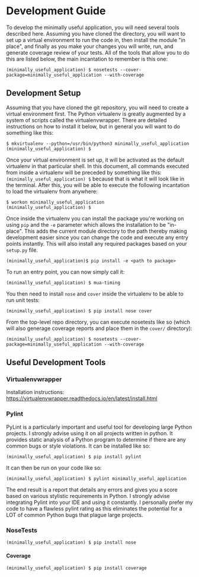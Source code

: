 # Development Guide

To develop the minimally useful application, you will need several tools described here. Assuming you have cloned the directory, you will want to set up a virtual environment to run the code in, then install the module "in place", and finally as you make your changes you will write, run, and generate coverage review of your tests. All of the tools that allow you to do this are listed below, the main incantation to remember is this one:

```
(minimally_useful_application) $ nosetests --cover-package=minimally_useful_application --with-coverage
```

## Development Setup

Assuming that you have cloned the git repository, you will need to create a virtual environment first. The Python virtualenv is greatly augmented by a system of scripts called the virtualenvwrapper. There are detailed instructions on how to install it below, but in general you will want to do something like this:

```
$ mkvirtualenv --python=/usr/bin/python3 minimally_useful_application
(minimally_useful_application) $
```

Once your virtual environment is set up, it will be activated as the default virtualenv in that particular shell. In this document, all commands executed from inside a virtualenv will be preceded by something like this: `(minimally_useful_application) $` because that is what it will look like in the terminal. After this, you will be able to execute the following incantation to load the virtualenv from anywhere:

```
$ workon minimally_useful_application
(minimally_useful_application) $
```

Once inside the virtualenv you can install the package you're working on using `pip` and the `-e` parameter which allows the installation to be "in-place". This adds the current module directory to the path thereby making development easier since you can change the code and execute any entry points instantly. This will also install any required packages based on your `setup.py` file.

```
(minimally_useful_application)$ pip install -e <path to package>
```

To run an entry point, you can now simply call it:

```
(minimally_useful_application) $ mua-timing
```

You then need to install `nose` and `cover` inside the virtualenv to be able to run unit tests:

```
(minimally_useful_application) $ pip install nose cover
```

From the top-level repo directory, you can execute nosetests like so (which will also generage coverage reports and place them in the `cover/` directory):

```
(minimally_useful_application) $ nosetests --cover-package=minimally_useful_application --with-coverage
```

## Useful Development Tools

### Virtualenvwrapper

Installation instructions: https://virtualenvwrapper.readthedocs.io/en/latest/install.html

### Pylint

PyLint is a particularly important and useful tool for developing large Python projects. I strongly advise using it on all projects written in python. It provides static analysis of a Python program to determine if there are any common bugs or style violations. It can be installed like so:

```
(minimally_useful_application) $ pip install pylint
```

It can then be run on your code like so:

```
(minimally_useful_application) $ pylint minimally_useful_application
```

The end result is a report that details any errors and gives you a score based on various stylistic requirements in Python. I strongly advise integrating Pylint into your IDE and using it constantly. I personally prefer my code to have a flawless pylint rating as this eliminates the potential for a LOT of common Python bugs that plague large projects.

### NoseTests

```
(minimally_useful_application) $ pip install nose
```

#### Coverage

```
(minimally_useful_application) $ pip install coverage
```
